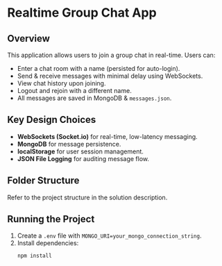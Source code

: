 # Realtime Group Chat App

## Overview

This application allows users to join a group chat in real-time. Users can:

- Enter a chat room with a name (persisted for auto-login).
- Send & receive messages with minimal delay using WebSockets.
- View chat history upon joining.
- Logout and rejoin with a different name.
- All messages are saved in MongoDB & `messages.json`.

## Key Design Choices

- **WebSockets (Socket.io)** for real-time, low-latency messaging.
- **MongoDB** for message persistence.
- **localStorage** for user session management.
- **JSON File Logging** for auditing message flow.

## Folder Structure

Refer to the project structure in the solution description.

## Running the Project

1. Create a `.env` file with `MONGO_URI=your_mongo_connection_string`.
2. Install dependencies:
   ```bash
   npm install
   ```
